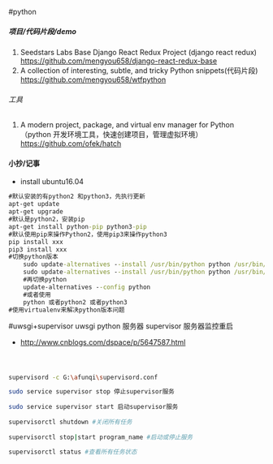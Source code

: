 #python

##### 项目/代码片段/demo
1. Seedstars Labs Base Django React Redux Project (django react redux)
https://github.com/mengyou658/django-react-redux-base
1. A collection of interesting, subtle, and tricky Python snippets(代码片段)
https://github.com/mengyou658/wtfpython
###### 工具
1. A modern project, package, and virtual env manager for Python （python 开发环境工具，快速创建项目，管理虚拟环境）
https://github.com/ofek/hatch
#### 小抄/记事
* install ubuntu16.04
```cmd
#默认安装的有python2 和python3，先执行更新
apt-get update
apt-get upgrade
#默认是python2，安装pip
apt-get install python-pip python3-pip
#默认使用pip来操作Python2，使用pip3来操作python3
pip install xxx
pip3 install xxx
#切换python版本
    sudo update-alternatives --install /usr/bin/python python /usr/bin/python2 100
    sudo update-alternatives --install /usr/bin/python python /usr/bin/python3 150
    #再切换python
    update-alternatives --config python
    #或者使用
    python 或者python2 或者python3
#使用virtualenv来解决python版本问题

```
#uwsgi+supervisor
uwsgi python 服务器
supervisor 服务器监控重启
* http://www.cnblogs.com/dspace/p/5647587.html

#
```sh

supervisord -c G:\afunqi\supervisord.conf

sudo service supervisor stop 停止supervisor服务
 
sudo service supervisor start 启动supervisor服务
 
supervisorctl shutdown #关闭所有任务
 
supervisorctl stop|start program_name #启动或停止服务
 
supervisorctl status #查看所有任务状态


```